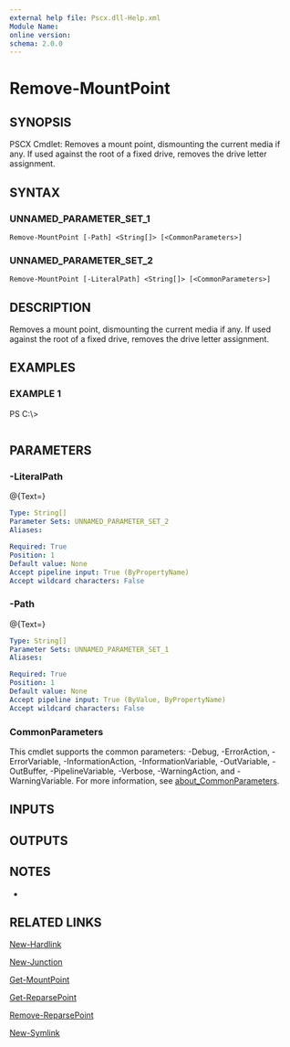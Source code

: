 ```yaml
---
external help file: Pscx.dll-Help.xml
Module Name:
online version:
schema: 2.0.0
---
```


# Remove-MountPoint

## SYNOPSIS
PSCX Cmdlet: Removes a mount point, dismounting the current media if any.
If used against the root of a fixed drive, removes the drive letter assignment.

## SYNTAX

### UNNAMED_PARAMETER_SET_1
```
Remove-MountPoint [-Path] <String[]> [<CommonParameters>]
```

### UNNAMED_PARAMETER_SET_2
```
Remove-MountPoint [-LiteralPath] <String[]> [<CommonParameters>]
```

## DESCRIPTION
Removes a mount point, dismounting the current media if any.
If used against the root of a fixed drive, removes the drive letter assignment.

## EXAMPLES

### EXAMPLE 1
PS C:\\\>

```

```

## PARAMETERS

### -LiteralPath
@{Text=}

```yaml
Type: String[]
Parameter Sets: UNNAMED_PARAMETER_SET_2
Aliases:

Required: True
Position: 1
Default value: None
Accept pipeline input: True (ByPropertyName)
Accept wildcard characters: False
```

### -Path
@{Text=}

```yaml
Type: String[]
Parameter Sets: UNNAMED_PARAMETER_SET_1
Aliases:

Required: True
Position: 1
Default value: None
Accept pipeline input: True (ByValue, ByPropertyName)
Accept wildcard characters: False
```

### CommonParameters
This cmdlet supports the common parameters: -Debug, -ErrorAction, -ErrorVariable, -InformationAction, -InformationVariable, -OutVariable, -OutBuffer, -PipelineVariable, -Verbose, -WarningAction, and -WarningVariable. For more information, see [about_CommonParameters](http://go.microsoft.com/fwlink/?LinkID=113216).

## INPUTS

## OUTPUTS

## NOTES
*

## RELATED LINKS

[New-Hardlink]()

[New-Junction]()

[Get-MountPoint]()

[Get-ReparsePoint]()

[Remove-ReparsePoint]()

[New-Symlink]()


